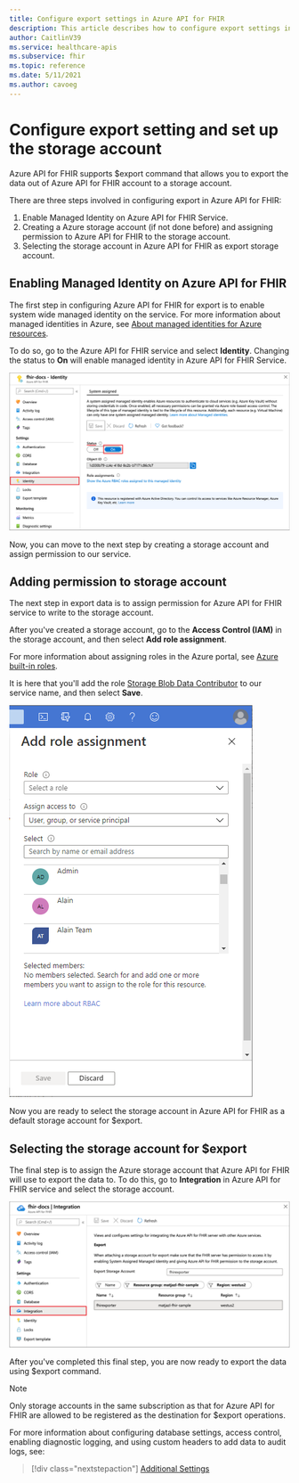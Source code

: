 ```yaml
---
title: Configure export settings in Azure API for FHIR
description: This article describes how to configure export settings in Azure API for FHIR
author: CaitlinV39
ms.service: healthcare-apis
ms.subservice: fhir
ms.topic: reference
ms.date: 5/11/2021
ms.author: cavoeg
---
```


# Configure export setting and set up the storage account

Azure API for FHIR supports $export command that allows you to export the data out of Azure API for FHIR account to a storage account.

There are three steps involved in configuring export in Azure API for FHIR:

1. Enable Managed Identity on Azure API for FHIR Service.
2. Creating a Azure storage account (if not done before) and assigning permission to Azure API for FHIR to the storage account.
3. Selecting the storage account in Azure API for FHIR as export storage account.

## Enabling Managed Identity on Azure API for FHIR

The first step in configuring Azure API for FHIR for export is to enable system wide managed identity on the service. For more information about managed identities in Azure, see [About managed identities for Azure resources](../../active-directory/managed-identities-azure-resources/overview.md).

To do so, go to the Azure API for FHIR service and select **Identity**. Changing the status to **On** will enable managed identity in Azure API for FHIR Service.

![Enable Managed Identity](media/export-data/fhir-mi-enabled.png)

Now, you can move to the next step by creating a storage account and assign permission to our service.

## Adding permission to storage account

The next step in export data is to assign permission for Azure API for FHIR service to write to the storage account.

After you've created a storage account, go to the **Access Control (IAM)** in the storage account, and then select **Add role assignment**. 

For more information about assigning roles in the Azure portal, see [Azure built-in roles](../../role-based-access-control/role-assignments-portal.md).

It is here that you'll add the role [Storage Blob Data Contributor](https://docs.microsoft.com/azure/role-based-access-control/built-in-roles#storage-blob-data-contributor) to our service name, and then select **Save**.

![Add role assignment page](../../../includes/role-based-access-control/media/add-role-assignment-page.png)

Now you are ready to select the storage account in Azure API for FHIR as a default storage account for $export.

## Selecting the storage account for $export

The final step is to assign the Azure storage account that Azure API for FHIR will use to export the data to. To do this, go to **Integration** in Azure API for FHIR service and select the storage account.

![FHIR Export Storage](media/export-data/fhir-export-storage.png)

After you've completed this final step, you are now ready to export the data using $export command.

> [!Note]
> Only storage accounts in the same subscription as that for Azure API for FHIR are allowed to be registered as the destination for $export operations.

For more information about configuring database settings, access control, enabling diagnostic logging, and using custom headers to add data to audit logs, see:

>[!div class="nextstepaction"]
>[Additional Settings](azure-api-for-fhir-additional-settings.md)